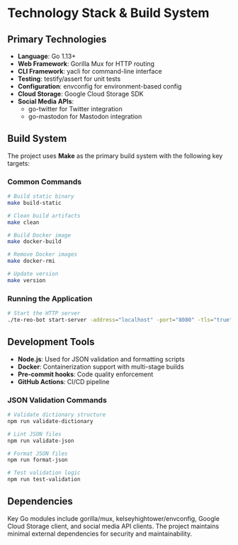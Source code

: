 # Technology Stack & Build System

## Primary Technologies

- **Language**: Go 1.13+
- **Web Framework**: Gorilla Mux for HTTP routing
- **CLI Framework**: yacli for command-line interface
- **Testing**: testify/assert for unit tests
- **Configuration**: envconfig for environment-based config
- **Cloud Storage**: Google Cloud Storage SDK
- **Social Media APIs**: 
  - go-twitter for Twitter integration
  - go-mastodon for Mastodon integration

## Build System

The project uses **Make** as the primary build system with the following key targets:

### Common Commands

```bash
# Build static binary
make build-static

# Clean build artifacts
make clean

# Build Docker image
make docker-build

# Remove Docker images
make docker-rmi

# Update version
make version
```

### Running the Application

```bash
# Start the HTTP server
./te-reo-bot start-server -address="localhost" -port="8080" -tls="true"
```

## Development Tools

- **Node.js**: Used for JSON validation and formatting scripts
- **Docker**: Containerization support with multi-stage builds
- **Pre-commit hooks**: Code quality enforcement
- **GitHub Actions**: CI/CD pipeline

### JSON Validation Commands

```bash
# Validate dictionary structure
npm run validate-dictionary

# Lint JSON files
npm run validate-json

# Format JSON files
npm run format-json

# Test validation logic
npm run test-validation
```

## Dependencies

Key Go modules include gorilla/mux, kelseyhightower/envconfig, Google Cloud Storage client, and social media API clients. The project maintains minimal external dependencies for security and maintainability.